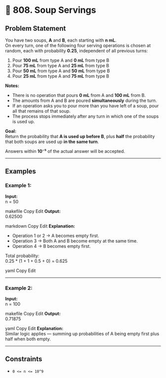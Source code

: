 # 🍵 808. Soup Servings

## Problem Statement

You have two soups, **A** and **B**, each starting with **n mL**.  
On every turn, one of the following four serving operations is chosen at random, each with probability **0.25**, independent of all previous turns:

1. Pour **100 mL** from type A and **0 mL** from type B  
2. Pour **75 mL** from type A and **25 mL** from type B  
3. Pour **50 mL** from type A and **50 mL** from type B  
4. Pour **25 mL** from type A and **75 mL** from type B  

**Notes:**
- There is no operation that pours **0 mL** from A and **100 mL** from B.
- The amounts from A and B are poured **simultaneously** during the turn.
- If an operation asks you to pour more than you have left of a soup, pour all that remains of that soup.
- The process stops immediately after any turn in which one of the soups is used up.

**Goal:**  
Return the probability that **A is used up before B**, plus **half** the probability that both soups are used up **in the same turn**.

Answers within **10⁻⁵** of the actual answer will be accepted.

---

## Examples

### Example 1:
**Input:**  
n = 50

makefile
Copy
Edit
**Output:**  
0.62500

markdown
Copy
Edit
**Explanation:**  
- Operation 1 or 2 → A becomes empty first.  
- Operation 3 → Both A and B become empty at the same time.  
- Operation 4 → B becomes empty first.  

Total probability:  
0.25 * (1 + 1 + 0.5 + 0) = 0.625

yaml
Copy
Edit

---

### Example 2:
**Input:**  
n = 100

makefile
Copy
Edit
**Output:**  
0.71875

yaml
Copy
Edit
**Explanation:**  
Similar logic applies — summing up probabilities of A being empty first plus half when both empty.

---

## Constraints
- `0 <= n <= 10^9`
